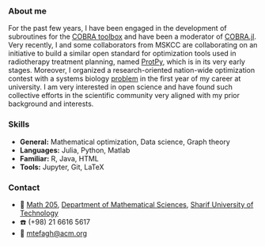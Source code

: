 ### About me
For the past few years, I have been engaged in the development of subroutines for the [COBRA toolbox](https://opencobra.github.io/) and have been a moderator of [COBRA.jl](https://github.com/opencobra/COBRA.jl). Very recently, I and some collaborators from MSKCC are collaborating on an initiative to build a similar open standard for optimization tools used in radiotherapy treatment planning, named [ProtPy](https://github.com/PortPy-Project/PortPy), which is in its very early stages. Moreover, I organized a research-oriented nation-wide optimization contest with a systems biology [problem](http://optimizer.math.sharif.edu/Optimizer2021.pdf) in the first year of my career at university. I am very interested in open science and have found such collective efforts in the scientific community very aligned with my prior background and interests.

### Skills
- **General:** Mathematical optimization, Data science, Graph theory
- **Languages:** Julia, Python, Matlab
- **Familiar:** R, Java, HTML
- **Tools:** Jupyter, Git, LaTeX

### Contact
- :office: [Math 205](https://goo.gl/maps/yihSW6s2ZYRQ73Vu9), [Department of Mathematical Sciences](http://math.sharif.edu/), [Sharif University of Technology](http://www.sharif.edu/)
- :phone: (+98) 21 6616 5617
- :e-mail: [mtefagh@acm.org](mailto:mtefagh@acm.org)
